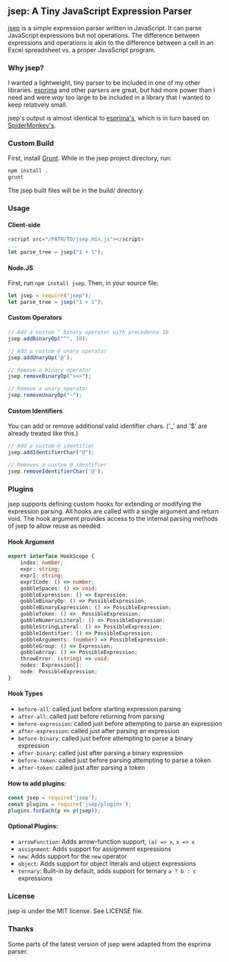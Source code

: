 ## jsep: A Tiny JavaScript Expression Parser

[jsep](https://ericsmekens.github.io/jsep/) is a simple expression parser written in JavaScript. It can parse JavaScript expressions but not operations. The difference between expressions and operations is akin to the difference between a cell in an Excel spreadsheet vs. a proper JavaScript program.

### Why jsep?

I wanted a lightweight, tiny parser to be included in one of my other libraries. [esprima](http://esprima.org/) and other parsers are great, but had more power than I need and were *way* too large to be included in a library that I wanted to keep relatively small.

jsep's output is almost identical to [esprima's](http://esprima.org/doc/index.html#ast), which is in turn based on [SpiderMonkey's](https://developer.mozilla.org/en-US/docs/SpiderMonkey/Parser_API).

### Custom Build

First, install [Grunt](http://gruntjs.com/). While in the jsep project directory, run:

```bash
npm install .
grunt
```

The jsep built files will be in the build/ directory.

### Usage

#### Client-side

```javascript
<script src="/PATH/TO/jsep.min.js"></script>
...
let parse_tree = jsep("1 + 1");
```

#### Node.JS

First, run `npm install jsep`. Then, in your source file:

```javascript
let jsep = require("jsep");
let parse_tree = jsep("1 + 1");
```

#### Custom Operators

```javascript
// Add a custom ^ binary operator with precedence 10
jsep.addBinaryOp("^", 10);

// Add a custom @ unary operator
jsep.addUnaryOp('@');

// Remove a binary operator
jsep.removeBinaryOp(">>>");

// Remove a unary operator
jsep.removeUnaryOp("~");
```

#### Custom Identifiers

You can add or remove additional valid identifier chars. ('_' and '$' are already treated like this.)

```javascript
// Add a custom @ identifier
jsep.addIdentifierChar("@");

// Removes a custom @ identifier
jsep.removeIdentifierChar('@');
```

### Plugins
jsep supports defining custom hooks for extending or modifying the expression parsing.
All hooks are called with a single argument and return void.
The hook argument provides access to the internal parsing methods of jsep
to allow reuse as needed.

#### Hook Argument
```typescript
export interface HookScope {
    index: number;
    expr: string;
    exprI: string;
    exprICode: () => number;
    gobbleSpaces: () => void;
    gobbleExpression: () => Expression;
    gobbleBinaryOp: () => PossibleExpression;
    gobbleBinaryExpression: () => PossibleExpression;
    gobbleToken: () =>  PossibleExpression;
    gobbleNumericLiteral: () => PossibleExpression;
    gobbleStringLiteral: () => PossibleExpression;
    gobbleIdentifier: () => PossibleExpression;
    gobbleArguments: (number) => PossibleExpression;
    gobbleGroup: () => Expression;
    gobbleArray: () => PossibleExpression;
    throwError: (string) => void;
    nodes: Expression[];
    node: PossibleExpression;
}
```

#### Hook Types
* `before-all`: called just before starting expression parsing
* `after-all`: called just before returning from parsing
* `before-expression`: called just before attempting to parse an expression
* `after-expression`: called just after parsing an expression
* `before-binary`: called just before attempting to parse a binary expression
* `after-binary`: called just after parsing a binary expression
* `before-token`: called just before parsing attempting to parse a token
* `after-token`: called just after parsing a token

#### How to add plugins:
```javascript
const jsep = require('jsep');
const plugins = require('jsep/plugins');
plugins.forEach(p => p(jsep));
```

#### Optional Plugins:
* `arrowFunction`: Adds arrow-function support, `(a) => x`, `x => x`
* `assignment`: Adds support for assignment expressions
* `new`: Adds support for the `new` operator
* `object`: Adds support for object literals and object expressions
* `ternary`: Built-in by default, adds support for ternary `a ? b : c` expressions

### License

jsep is under the MIT license. See LICENSE file.

### Thanks

Some parts of the latest version of jsep were adapted from the esprima parser.
